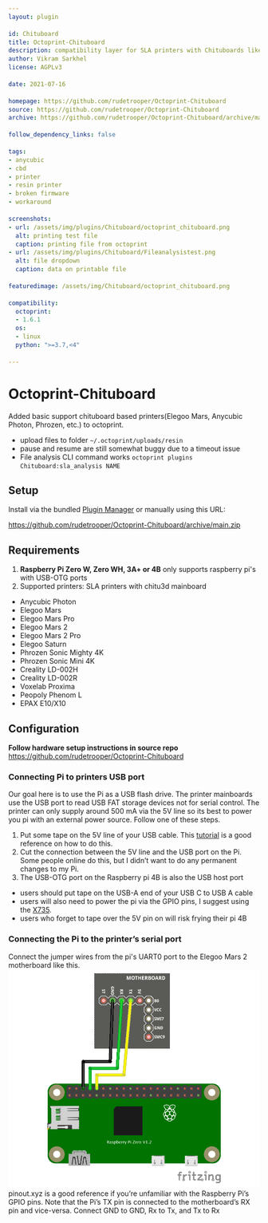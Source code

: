 ```yaml
---
layout: plugin

id: Chituboard
title: Octoprint-Chituboard
description: compatibility layer for SLA printers with Chituboards like the Photon and Mars series
author: Vikram Sarkhel
license: AGPLv3

date: 2021-07-16

homepage: https://github.com/rudetrooper/Octoprint-Chituboard
source: https://github.com/rudetrooper/Octoprint-Chituboard
archive: https://github.com/rudetrooper/Octoprint-Chituboard/archive/main.zip

follow_dependency_links: false

tags:
- anycubic
- cbd
- printer
- resin printer
- broken firmware
- workaround

screenshots:
- url: /assets/img/plugins/Chituboard/octoprint_chituboard.png
  alt: printing test file
  caption: printing file from octoprint
- url: /assets/img/plugins/Chituboard/Fileanalysistest.png
  alt: file dropdown
  caption: data on printable file

featuredimage: /assets/img/Chituboard/octoprint_chituboard.png

compatibility:
  octoprint:
  - 1.6.1
  os:
  - linux
  python: ">=3.7,<4"

---
```


# Octoprint-Chituboard

Added basic support chituboard based printers(Elegoo Mars, Anycubic Photon, Phrozen, etc.) to octoprint.
* upload files to folder `~/.octoprint/uploads/resin`
* pause and resume are still somewhat buggy due to a timeout issue
* File analysis CLI command works `octoprint plugins Chituboard:sla_analysis NAME`

## Setup

Install via the bundled [Plugin Manager](https://github.com/foosel/OctoPrint/wiki/Plugin:-Plugin-Manager)
or manually using this URL:

https://github.com/rudetrooper/Octoprint-Chituboard/archive/main.zip

## Requirements
1. **Raspberry Pi Zero W, Zero WH, 3A+ or 4B** only supports raspberry pi's with USB-OTG ports
2. Supported printers: SLA printers with chitu3d mainboard
  * Anycubic Photon
  * Elegoo Mars
  * Elegoo Mars Pro
  * Elegoo Mars 2
  * Elegoo Mars 2 Pro
  * Elegoo Saturn
  * Phrozen Sonic Mighty 4K
  * Phrozen Sonic Mini 4K
  * Creality LD-002H
  * Creality LD-002R
  * Voxelab Proxima
  * Peopoly Phenom L
  * EPAX E10/X10

## Configuration

**Follow hardware setup instructions in source repo**
https://github.com/rudetrooper/Octoprint-Chituboard

### Connecting Pi to printers USB port

Our goal here is to use the Pi as a USB flash drive. The printer mainboards use the USB port to read USB FAT storage devices not for serial control. The printer can only supply around 500 mA via the 5V line so its best to power you pi with an external power source.
Follow one of these steps.
1. Put some tape on the 5V line of your USB cable. This [tutorial](https://l9o.dev/posts/controlling-an-elegoo-mars-pro-remotely/) is a good reference on how to do this.
2. Cut the connection between the 5V line and the USB port on the Pi. Some people online do this, but I didn’t want to do any permanent changes to my Pi.
3. The USB-OTG port on the Raspberry pi 4B is also the USB host port
  * users should put tape on the USB-A end of your USB C to USB A cable
  * users will also need to power the pi via the GPIO pins, I suggest using the [X735](https://wiki.geekworm.com/X735).
  * users who forget to tape over the 5V pin on will risk frying their pi 4B

### Connecting the Pi to the printer’s serial port

Connect the jumper wires from the pi's UART0 port to the Elegoo Mars 2 motherboard like this.
![pi_UART](/assets/img/plugins/Chituboard/schematic.png)
pinout.xyz is a good reference if you’re unfamiliar with the Raspberry Pi’s GPIO pins. Note that the Pi’s TX pin is connected to the motherboard’s RX pin and vice-versa. Connect GND to GND, Rx to Tx, and Tx to Rx

